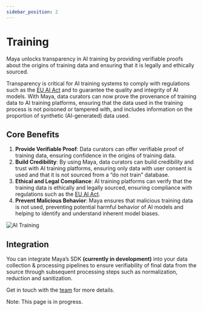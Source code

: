 ```yaml
---
sidebar_position: 2
---
```


# Training

Maya unlocks transparency in AI training by providing verifiable proofs about the origins
of training data and ensuring that it is legally and ethically sourced.

Transparency is critical for AI training systems to comply with regulations such as the [EU AI Act](https://artificialintelligenceact.eu/)
and to guarantee the quality and integrity of AI models. With Maya, data curators can now prove the provenance of training data
to AI training platforms, ensuring that the data used in the training process is not poisoned or tampered with,
and includes information on the proportion of synthetic (AI-generated) data used.

## Core Benefits

1. **Provide Verifiable Proof**: Data curators can offer verifiable proof of training data,
ensuring confidence in the origins of training data.
2. **Build Credibility**: By using Maya, data curators can build credibility and trust with AI training platforms,
ensuring only data with user consent is used and that it is not sourced from a “do not train” database.
3. **Ethical and Legal Compliance**: AI training platforms can verify that the training data is ethically and 
legally sourced, ensuring compliance with regulations such as the [EU AI Act](https://artificialintelligenceact.eu/).
4. **Prevent Malicious Behavior**: Maya ensures that malicious training data is not used, preventing potential harmful behavior
of AI models and helping to identify and understand inherent model biases.

![AI Training](/img/ai-training.png)

## Integration

You can integrate Maya’s SDK **(currently in development)** into your data collection & processing pipelines to ensure verifiability
of final data from the source through subsequent processing steps such as normalization, reduction and sanitization.

Get in touch with the [team](https://discord.com/invite/HpCPQwWtkr) for more details.

Note: This page is in progress.